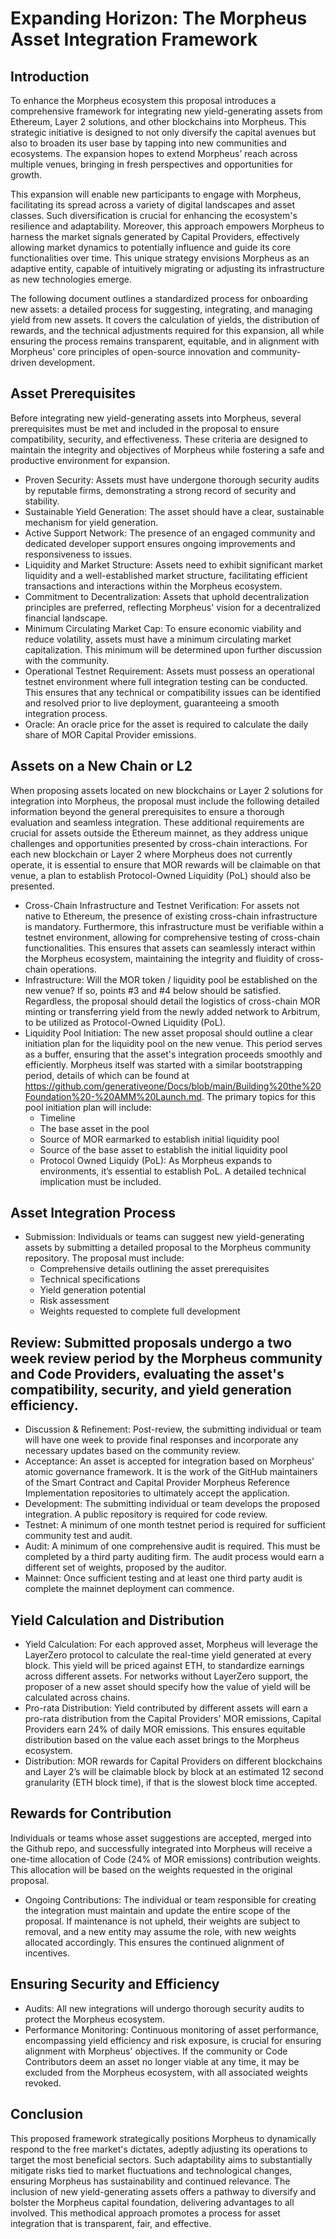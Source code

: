 # Expanding Horizon: The Morpheus Asset Integration Framework

## Introduction
To enhance the Morpheus ecosystem this proposal introduces a comprehensive framework for integrating new yield-generating assets from Ethereum, Layer 2 solutions, and other blockchains into Morpheus. This strategic initiative is designed to not only diversify the capital avenues but also to broaden its user base by tapping into new communities and ecosystems. The expansion hopes to extend Morpheus’ reach across multiple venues, bringing in fresh perspectives and opportunities for growth.

This expansion will enable new participants to engage with Morpheus, facilitating its spread across a variety of digital landscapes and asset classes. Such diversification is crucial for enhancing the ecosystem's resilience and adaptability. Moreover, this approach empowers Morpheus to harness the market signals generated by Capital Providers, effectively allowing market dynamics to potentially influence and guide its core functionalities over time. This unique strategy envisions Morpheus as an adaptive entity, capable of intuitively migrating or adjusting its infrastructure as new technologies emerge.

The following document outlines a standardized process for onboarding new assets: a detailed process for suggesting, integrating, and managing yield from new assets. It covers the calculation of yields, the distribution of rewards, and the technical adjustments required for this expansion, all while ensuring the process remains transparent, equitable, and in alignment with Morpheus' core principles of open-source innovation and community-driven development.

## Asset Prerequisites
Before integrating new yield-generating assets into Morpheus, several prerequisites must be met and included in the proposal to ensure compatibility, security, and effectiveness. These criteria are designed to maintain the integrity and objectives of Morpheus while fostering a safe and productive environment for expansion.

- Proven Security: Assets must have undergone thorough security audits by reputable firms, demonstrating a strong record of security and stability.
- Sustainable Yield Generation: The asset should have a clear, sustainable mechanism for yield generation.
- Active Support Network: The presence of an engaged community and dedicated developer support ensures ongoing improvements and responsiveness to issues.
- Liquidity and Market Structure: Assets need to exhibit significant market liquidity and a well-established market structure, facilitating efficient transactions and interactions within the Morpheus ecosystem.
- Commitment to Decentralization: Assets that uphold decentralization principles are preferred, reflecting Morpheus' vision for a decentralized financial landscape.
- Minimum Circulating Market Cap: To ensure economic viability and reduce volatility, assets must have a minimum circulating market capitalization. This minimum will be determined upon further discussion with the community.
- Operational Testnet Requirement: Assets must possess an operational testnet environment where full integration testing can be conducted. This ensures that any technical or compatibility issues can be identified and resolved prior to live deployment, guaranteeing a smooth integration process.
- Oracle: An oracle price for the asset is required to calculate the daily share of MOR Capital Provider emissions.

## Assets on a New Chain or L2
When proposing assets located on new blockchains or Layer 2 solutions for integration into Morpheus, the proposal must include the following detailed information beyond the general prerequisites to ensure a thorough evaluation and seamless integration. These additional requirements are crucial for assets outside the Ethereum mainnet, as they address unique challenges and opportunities presented by cross-chain interactions. For each new blockchain or Layer 2 where Morpheus does not currently operate, it is essential to ensure that MOR rewards will be claimable on that venue, a plan to establish Protocol-Owned Liquidity (PoL) should also be presented.

- Cross-Chain Infrastructure and Testnet Verification: For assets not native to Ethereum, the presence of existing cross-chain infrastructure is mandatory. Furthermore, this infrastructure must be verifiable within a testnet environment, allowing for comprehensive testing of cross-chain functionalities. This ensures that assets can seamlessly interact within the Morpheus ecosystem, maintaining the integrity and fluidity of cross-chain operations.
- Infrastructure: Will the MOR token / liquidity pool be established on the new venue? If so, points #3 and #4 below should be satisfied. Regardless, the proposal should detail the logistics of cross-chain MOR minting or transferring yield from the newly added network to Arbitrum, to be utilized as Protocol-Owned Liquidity (PoL).
- Liquidity Pool Initiation: The new asset proposal should outline a clear initiation plan for the liquidity pool on the new venue. This period serves as a buffer, ensuring that the asset's integration proceeds smoothly and efficiently. Morpheus itself was started with a similar bootstrapping period, details of which can be found at https://github.com/generativeone/Docs/blob/main/Building%20the%20Foundation%20-%20AMM%20Launch.md. The primary topics for this pool initiation plan will include:
    - Timeline
    - The base asset in the pool
    - Source of MOR earmarked to establish initial liquidity pool
    - Source of the base asset to establish the initial liquidity pool
    - Protocol Owned Liquidy (PoL): As Morpheus expands to environments, it’s essential to establish PoL. A detailed technical implication must be included.

## Asset Integration Process
- Submission: Individuals or teams can suggest new yield-generating assets by submitting a detailed proposal to the Morpheus community repository. The proposal must include:
    - Comprehensive details outlining the asset prerequisites
    - Technical specifications
    - Yield generation potential
    - Risk assessment
    - Weights requested to complete full development

## Review: Submitted proposals undergo a two week review period by the Morpheus community and Code Providers, evaluating the asset's compatibility, security, and yield generation efficiency.
- Discussion & Refinement: Post-review, the submitting individual or team will have one week to provide final responses and incorporate any necessary updates based on the community review.
- Acceptance: An asset is accepted for integration based on Morpheus’ atomic governance framework. It is the work of the GitHub maintainers of the Smart Contract and Capital Provider Morpheus Reference Implementation repositories to ultimately accept the application.
- Development: The submitting individual or team develops the proposed integration. A public repository is required for code review.
- Testnet: A minimum of one month testnet period is required for sufficient community test and audit.
- Audit: A minimum of one comprehensive audit is required. This must be completed by a third party auditing firm. The audit process would earn a different set of weights, proposed by the auditor.
- Mainnet: Once sufficient testing and at least one third party audit is complete the mainnet deployment can commence.

## Yield Calculation and Distribution
- Yield Calculation: For each approved asset, Morpheus will leverage the LayerZero protocol to calculate the real-time yield generated at every block. This yield will be priced against ETH, to standardize earnings across different assets. For networks without LayerZero support, the proposer of a new asset should specify how the value of yield will be calculated across chains.
- Pro-rata Distribution: Yield contributed by different assets will earn a pro-rata distribution from the Capital Providers' MOR emissions, Capital Providers earn 24% of daily MOR emissions. This ensures equitable distribution based on the value each asset brings to the Morpheus ecosystem.
- Distribution: MOR rewards for Capital Providers on different blockchains and Layer 2’s will be claimable block by block at an estimated 12 second granularity (ETH block time), if that is the slowest block time accepted.

## Rewards for Contribution
Individuals or teams whose asset suggestions are accepted, merged into the Github repo, and successfully integrated into Morpheus will receive a one-time allocation of Code (24% of MOR emissions) contribution weights. This allocation will be based on the weights requested in the original proposal.
- Ongoing Contributions: The individual or team responsible for creating the integration must maintain and update the entire scope of the proposal. If maintenance is not upheld, their weights are subject to removal, and a new entity may assume the role, with new weights allocated accordingly. This ensures the continued alignment of incentives.

## Ensuring Security and Efficiency
- Audits: All new integrations will undergo thorough security audits to protect the Morpheus ecosystem.
- Performance Monitoring: Continuous monitoring of asset performance, encompassing yield efficiency and risk exposure, is crucial for ensuring alignment with Morpheus' objectives. If the community or Code Contributors deem an asset no longer viable at any time, it may be excluded from the Morpheus ecosystem, with all associated weights revoked.

## Conclusion
This proposed framework strategically positions Morpheus to dynamically respond to the free market's dictates, adeptly adjusting its operations to target the most beneficial sectors. Such adaptability aims to substantially mitigate risks tied to market fluctuations and technological changes, ensuring Morpheus has sustainability and continued relevance. The inclusion of new yield-generating assets offers a pathway to diversify and bolster the Morpheus capital foundation, delivering advantages to all involved. This methodical approach promotes a process for asset integration that is transparent, fair, and effective.

